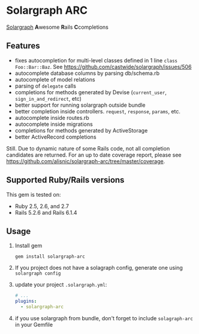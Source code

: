 # Solargraph ARC

[Solargraph](https://solargraph.org/) **A**wesome **R**ails **C**completions

## Features

- fixes autocompletion for multi-level classes defined in 1 line `class Foo::Bar::Baz`. See https://github.com/castwide/solargraph/issues/506
- autocomplete database columns by parsing db/schema.rb
- autocomplete of model relations
- parsing of `delegate` calls
- completions for methods generated by Devise (`current_user`, `sign_in_and_redirect`, etc)
- better support for running solargraph outside bundle
- better completion inside controllers. `request`, `response`, `params`, etc.
- autocomplete inside routes.rb
- autocomplete inside migrations
- completions for methods generated by ActiveStorage
- better ActiveRecord completions

Still. Due to dynamic nature of some Rails code, not all completion candidates are returned. For an up to date coverage report, please see https://github.com/alisnic/solargraph-arc/tree/master/coverage.

## Supported Ruby/Rails versions

This gem is tested on:
- Ruby 2.5, 2.6, and 2.7
- Rails 5.2.6 and Rails 6.1.4

## Usage

1. Install gem

    ```
    gem install solargraph-arc
    ```

2. If you project does not have a solagraph config, generate one using `solargraph config`
2. update your project `.solargraph.yml`:

    ```yml
    # ...
    plugins:
      - solargraph-arc
    ```
2. if you use solargraph from bundle, don't forget to include `solagraph-arc` in your Gemfile
